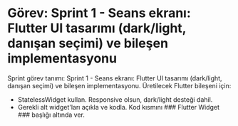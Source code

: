 # Görev: Sprint 1 - Seans ekranı: Flutter UI tasarımı (dark/light, danışan seçimi) ve bileşen implementasyonu

Sprint görev tanımı: Sprint 1 - Seans ekranı: Flutter UI tasarımı (dark/light, danışan seçimi) ve bileşen implementasyonu.
Üretilecek Flutter bileşeni için:
- StatelessWidget kullan. Responsive olsun, dark/light desteği dahil.
- Gerekli alt widget'ları açıkla ve kodla. Kod kısmını ### Flutter Widget ### başlığı altında ver.

